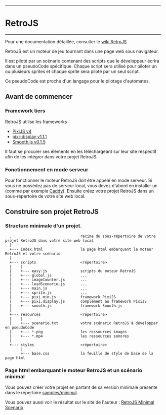 _____________
# RetroJS
_____________

Pour une documentation détaillée, consulter le [wiki RetroJS](https://github.com/herveheritier/RetroJS/wiki)

RetroJS est un moteur de jeu tournant dans une page web sous navigateur.

Il est piloté par un scénario contenant des scripts que le développeur écrira dans un pseudoCode spécifique. Chaque script sera utilisé pour piloter un ou plusieurs sprites et chaque sprite sera piloté par un seul script.

Ce pseudoCode est proche d'un langage pour le pilotage d'automates.

## Avant de commencer

### Framework tiers
  RetroJS utilise les frameworks
  - [PixiJS v4](https://github.com/pixijs/pixi.js)
  - [pixi-display v1.1.1](https://github.com/pixijs/pixi-display)
  - [Smooth.js v0.1.5](https://github.com/osuushi/Smooth.js)  
 
  Il faut se procurer ses éléments en les téléchargeant sur leur site respectif afin de les intégrer dans votre projet RetroJS.

### Fonctionnement en mode serveur
  Pour fonctionner le moteur RetroJS doit être appelé en mode serveur. Si vous ne possédez pas de serveur local, vous devez d'abord en installer un (comme par exemple [Caddy](https://github.com/mholt/caddy)). Ensuite créez votre projet RetroJS dans un sous-répertoire de votre site web local.
  
## Construire son projet RetroJS

### Structure minimale d'un projet.

      .                               racine du sous-répertoire de votre projet RetroJS dans votre site web local
      |
      +--- index.html                 la page html embarquant le moteur RetroJS et votre scénario
      |
      +--- scripts                    <répertoire>
      |    |
      |    +--- easy.js               scripts du moteur RetroJS
      |    +--- global.js             ...
      |    +--- imageCounter.js       ...
      |    +--- loadScenario.js       ...
      |    +--- main.js               ...
      |    +--- sprite.js             ...
      |    +--- pixi.min.js           framework PixiJS
      |    +--- pixi.display.js       complément au framework PixiJS
      |    +--- smooth.js             framework Smooth.js 
      |
      +--- resources                  <répertoire>
      |    |
      |    +--- scenario.txt          votre scénario RetroJS à développer en pseudoCode
      |    +--- *.png                 les ressources images
      |    +--- *.mp4                 les ressources sonores
      |
      +--- styles                     <répertoire>
           |
           +--- base.css              la feuille de style de base de la page html

### Page html embarquant le moteur RetroJS et un scénario minimal
   
 Vous pouvez créer votre projet en partant de sa version minimale présente dans le répertoire [samples/minimal](https://github.com/herveheritier/RetroJS/tree/master/samples/minimal).
 
 Vous pouvez aussi voir le résultat sur le site de l'auteur : [RetroJS Minimal Scenario](http://heritier.herve.free.fr/RetroJS/samples/minimal/)
